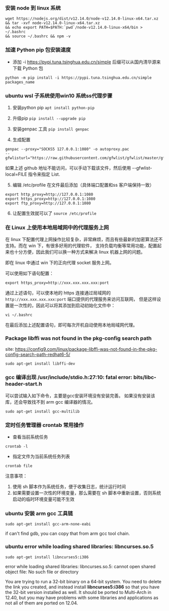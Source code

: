 ### 安装 node 到 linux 系统

```
wget https://nodejs.org/dist/v12.14.0/node-v12.14.0-linux-x64.tar.xz 
&& tar -xvf node-v12.14.0-linux-x64.tar.xz 
&& echo export PATH=$PATH:`pwd`/node-v12.14.0-linux-x64/bin > ~/.bashrc 
&& source ~/.bashrc && npm -v
```

### 加速 Python pip 包安装速度

- 添加 -i https://pypi.tuna.tsinghua.edu.cn/simple 后缀可以从国内清华源来下载 Python 包

`
python -m pip install -i https://pypi.tuna.tsinghua.edu.cn/simple packages_name
`

### ubuntu wsl 子系统使用win10 系统ss代理步骤

1. 安装python pip
`
apt install python-pip
 `
 
2. 升级pip
`
pip install --upgrade pip
`

3. 安装genpac 工具
`
pip install genpac
 `
 
4. 生成配置

```
genpac --proxy="SOCKS5 127.0.0.1:1080" -o autoproxy.pac 
--gfwlisturl="https://raw.githubusercontent.com/gfwlist/gfwlist/master/gfwlist.txt"
```

如果上述 github 地址不能访问，可以手动下载该文件，然后使用 --gfwlist-local=FILE 指令来指定 List.

5. 编辑 /etc/profile 在文件最后添加（具体端口配置和ss 客户端保持一致）

```
export http_proxy=http://127.0.0.1:1080
export https_proxy=http://127.0.0.1:1080
export ftp_proxy=http://127.0.0.1:1080
```

6. 让配置生效就可以了
`
source /etc/profile 
`

### 在 Linux 上使用本地局域网中的代理服务上网

在 linux 下配置代理上网操作比较复杂，非常麻烦，而且有些最新的加密算法还不支持。而在 win 下，有很多好用的代理软件，
支持负载均衡等常用功能，配置起来也十分方便，因此我们可以换一种方式来解决 linux 机器上网的问题。

即在 linux 中通过 win 下的正向代理 socket 服务上网。

可以使用如下语句配置：

```
export https_proxy=http://xxx.xxx.xxx.xxx:port
```

通过上述语句，可以使本地的 https 连接通过局域网的 `http://xxx.xxx.xxx.xxx:port` 端口提供的代理服务来访问互联网，
但是这样设置是一次性的，因此可以将其添加到启动初始化文件中：

```
vi ~/.bashrc
```

在最后添加上述配置语句，即可每次开机自动使用本地局域网代理。

### Package libffi was not found in the pkg-config search path

site:
https://config9.com/linux/package-libffi-was-not-found-in-the-pkg-config-search-path-redhat6-5/

```
sudo apt-get install libffi-dev
```

### gcc 编译出现 /usr/include/stdio.h:27:10: fatal error: bits/libc-header-start.h

可以尝试输入如下命令，主要是gcc安装环境没有安装完善。
如果没有安装该库，还会导致找不到 arm gcc 编译器的情况。

```
sudo apt-get install gcc-multilib
```

### 定时任务管理器 crontab 常用操作

- 查看当前系统任务
```
crontab -l
```

- 指定文件为当前系统任务列表
```
crontab file
```

注意事项：

1. 使用 sh 脚本作为系统任务，便于收集日志，统计运行时间
2. 如果需要设置一次性的环境变量，那么需要在 sh 脚本中重新设置，否则系统启动的临时环境变量可能不生效

### ubuntu 安装 arm gcc 工具链

```
sudo apt-get install gcc-arm-none-eabi
```

if can't find gdb, you can copy that from arm gcc tool chain. 

### ubuntu error while loading shared libraries: libncurses.so.5

```
sudo apt-get install libncurses5:i386
```

error while loading shared libraries: libncurses.so.5: cannot open shared object file: No such file or directory

You are trying to run a 32-bit binary on a 64-bit system. You need to delete the link you created, and instead install **libncurses5:i386** so that you have the 32-bit version installed as well. It should be ported to Multi-Arch in 12.40, but you may have problems with some libraries and applications as not all of them are ported on 12.04.
